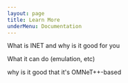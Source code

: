 ```yaml
---
layout: page
title: Learn More
underMenu: Documentation
---
```


What is INET and why is it good for you

What it can do (emulation, etc)

why is it good that it's OMNeT++-based
